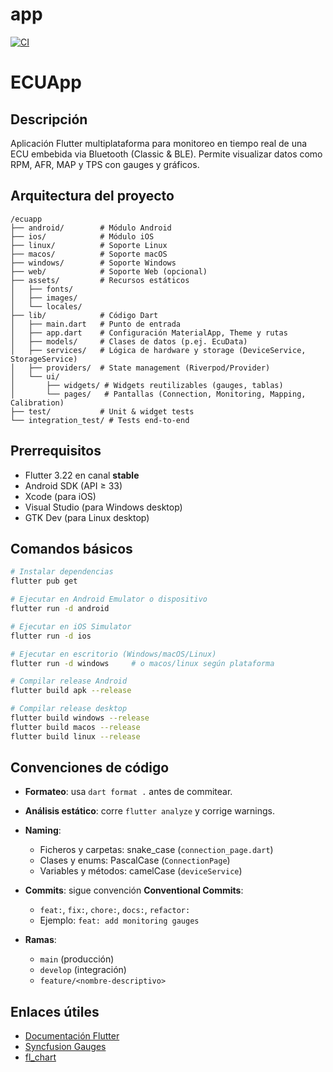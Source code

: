 # app
[![CI](https://github.com/eugeniopunti/ecuapp/workflows/CI/badge.svg)](https://github.com/eugeniopunti/ecuapp/actions)

# ECUApp

## Descripción

Aplicación Flutter multiplataforma para monitoreo en tiempo real de una ECU embebida via Bluetooth (Classic & BLE). Permite visualizar datos como RPM, AFR, MAP y TPS con gauges y gráficos.

## Arquitectura del proyecto

```
/ecuapp
├── android/        # Módulo Android
├── ios/            # Módulo iOS
├── linux/          # Soporte Linux
├── macos/          # Soporte macOS
├── windows/        # Soporte Windows
├── web/            # Soporte Web (opcional)
├── assets/         # Recursos estáticos
│   ├── fonts/
│   ├── images/
│   └── locales/
├── lib/            # Código Dart
│   ├── main.dart   # Punto de entrada
│   ├── app.dart    # Configuración MaterialApp, Theme y rutas
│   ├── models/     # Clases de datos (p.ej. EcuData)
│   ├── services/   # Lógica de hardware y storage (DeviceService, StorageService)
│   ├── providers/  # State management (Riverpod/Provider)
│   └── ui/
│       ├── widgets/ # Widgets reutilizables (gauges, tablas)
│       └── pages/   # Pantallas (Connection, Monitoring, Mapping, Calibration)
├── test/           # Unit & widget tests
└── integration_test/ # Tests end-to-end
```

## Prerrequisitos

* Flutter 3.22 en canal **stable**
* Android SDK (API ≥ 33)
* Xcode (para iOS)
* Visual Studio (para Windows desktop)
* GTK Dev (para Linux desktop)

## Comandos básicos

```bash
# Instalar dependencias
flutter pub get

# Ejecutar en Android Emulator o dispositivo
flutter run -d android

# Ejecutar en iOS Simulator
flutter run -d ios

# Ejecutar en escritorio (Windows/macOS/Linux)
flutter run -d windows     # o macos/linux según plataforma

# Compilar release Android
flutter build apk --release

# Compilar release desktop
flutter build windows --release
flutter build macos --release
flutter build linux --release
```

## Convenciones de código

* **Formateo**: usa `dart format .` antes de commitear.
* **Análisis estático**: corre `flutter analyze` y corrige warnings.
* **Naming**:

  * Ficheros y carpetas: snake\_case (`connection_page.dart`)
  * Clases y enums: PascalCase (`ConnectionPage`)
  * Variables y métodos: camelCase (`deviceService`)
* **Commits**: sigue convención **Conventional Commits**:

  * `feat:`, `fix:`, `chore:`, `docs:`, `refactor:`
  * Ejemplo: `feat: add monitoring gauges`
* **Ramas**:

  * `main` (producción)
  * `develop` (integración)
  * `feature/<nombre-descriptivo>`

## Enlaces útiles

* [Documentación Flutter](https://docs.flutter.dev)
* [Syncfusion Gauges](https://pub.dev/packages/syncfusion_flutter_gauges)
* [fl\_chart](https://pub.dev/packages/fl_chart)
